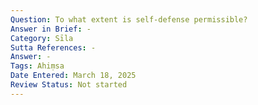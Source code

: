 ```yaml
---
Question: To what extent is self-defense permissible?
Answer in Brief: -
Category: Sīla
Sutta References: -
Answer: -
Tags: Ahiṃsa
Date Entered: March 18, 2025
Review Status: Not started
---
```

